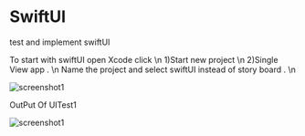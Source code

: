 # SwiftUI
test and implement swiftUI

To start with swiftUI open Xcode click \n
1)Start new project \n
2)Single View app .  \n
Name the project and select swiftUI instead of story board . \n

![screenshot1](UItest1/swiftui)



OutPut Of UITest1

![screenshot1](UItest1/swiftui1)



